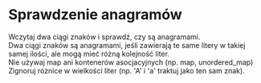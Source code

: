 # Sprawdzenie anagramów
Wczytaj dwa ciągi znaków i sprawdź, czy są anagramami.  
Dwa ciągi znaków są anagramami, jeśli zawierają te same litery w takiej samej ilości, ale mogą mieć różną kolejność liter.  
Nie używaj map ani kontenerów asocjacyjnych (np. map, unordered_map)  
Zignoruj różnice w wielkości liter (np. 'A' i 'a' traktuj jako ten sam znak).